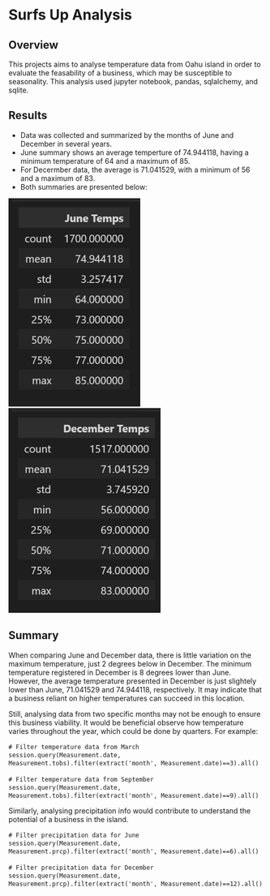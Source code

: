 # Surfs Up Analysis

## Overview

This projects aims to analyse temperature data from Oahu island in order to evaluate the feasability of a business, which may be susceptible to seasonality. This analysis used jupyter notebook, pandas, sqlalchemy, and sqlite.

## Results

- Data was collected and summarized by the months of June and December in several years.
- June summary shows an average temperture of 74.944118, having a minimum temperature of 64 and a maximum of 85.
- For Decermber data, the average is 71.041529, with a minimum of 56 and a maximum of 83.
- Both summaries are presented below:

![June_Temps.png](Resources/June_Temps.png)  
![December_Temps.png](Resources/December_Temps.png)

## Summary

When comparing June and December data, there is little variation on the maximum temperature, just 2 degrees below in December. The minimum temperature registered in December is 8 degrees lower than June. However, the average temperature presented in December is just slightely lower than June, 71.041529 and 74.944118, respectively. It may indicate that a business reliant on higher temperatures can succeed in this location. 

Still, analysing data from two specific months may not be enough to ensure this business viability. It would be beneficial observe how temperature varies throughout the year, which could be done by quarters. For example:

```
# Filter temperature data from March
session.query(Measurement.date, Measurement.tobs).filter(extract('month', Measurement.date)==3).all()

# Filter temperature data from September
session.query(Measurement.date, Measurement.tobs).filter(extract('month', Measurement.date)==9).all()
```

Similarly, analysing precipitation info would contribute to understand the potential of a business in the island.

```
# Filter precipitation data for June
session.query(Measurement.date, Measurement.prcp).filter(extract('month', Measurement.date)==6).all()

# Filter precipitation data for December
session.query(Measurement.date, Measurement.prcp).filter(extract('month', Measurement.date)==12).all()
```